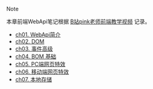 
> [!NOTE]
> 本章前端WebApi笔记根据 [B站pink老师前端教学视频](https://www.bilibili.com/video/BV1Sy4y1C7ha?from=search&seid=3281043067191613773) 记录。

- [ch01. WebApi简介](01Web%20Api%20简介.md)
- [ch02. DOM](02DOM%20基础.md)
- [ch03. 事件高级](03事件高级.md)
- [ch04. BOM 基础](04BOM.md)
- [ch05. PC端网页特效](05PC%20端网页特效.md)
- [ch06. 移动端网页特效](06移动端网页特效.md)
- [ch07. 本地存储](07.%20%20window.xxxStorage.md)